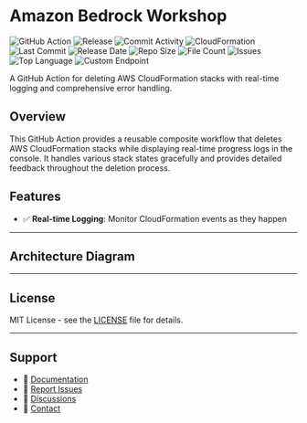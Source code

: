 # Amazon Bedrock Workshop

![GitHub Action](https://img.shields.io/badge/GitHub-Action-blue?logo=github)&nbsp;![Release](https://github.com/subhamay-bhattacharyya/1102-bedrock-cft/actions/workflows/release.yaml/badge.svg)&nbsp;![Commit Activity](https://img.shields.io/github/commit-activity/t/subhamay-bhattacharyya/1102-bedrock-cft)&nbsp;![CloudFormation](https://img.shields.io/badge/AWS-CloudFormation-orange?logo=amazonaws)&nbsp;![Last Commit](https://img.shields.io/github/last-commit/subhamay-bhattacharyya/1102-bedrock-cft)&nbsp;![Release Date](https://img.shields.io/github/release-date/subhamay-bhattacharyya/1102-bedrock-cft)&nbsp;![Repo Size](https://img.shields.io/github/repo-size/subhamay-bhattacharyya/1102-bedrock-cft)&nbsp;![File Count](https://img.shields.io/github/directory-file-count/subhamay-bhattacharyya/1102-bedrock-cft)&nbsp;![Issues](https://img.shields.io/github/issues/subhamay-bhattacharyya/1102-bedrock-cft)&nbsp;![Top Language](https://img.shields.io/github/languages/top/subhamay-bhattacharyya/1102-bedrock-cft)&nbsp;![Custom Endpoint](https://img.shields.io/endpoint?url=https://gist.githubusercontent.com/bsubhamay/7c968bf4da785e8cd6b7851ff71681b4/raw/1102-bedrock-cft.json?)


A GitHub Action for deleting AWS CloudFormation stacks with real-time logging and comprehensive error handling.

## Overview

This GitHub Action provides a reusable composite workflow that deletes AWS CloudFormation stacks while displaying real-time progress logs in the console. It handles various stack states gracefully and provides detailed feedback throughout the deletion process.

## Features

- ✅ **Real-time Logging**: Monitor CloudFormation events as they happen

---

## Architecture Diagram


---

## License

MIT License - see the [LICENSE](LICENSE) file for details.

---

## Support

- 📖 [Documentation](https://github.com/subhamay-bhattacharyya/1102-bedrock-cft/wiki)
- 🐛 [Report Issues](https://github.com/subhamay-bhattacharyya/1102-bedrock-cft/issues)
- 💬 [Discussions](https://github.com/subhamay-bhattacharyya/1102-bedrock-cft/discussions)
- 📧 [Contact](mailto:support@subhamay.aws@gmail.com)